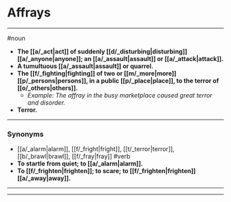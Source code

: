 # Affrays
---
#noun
- **The [[a/_act|act]] of suddenly [[d/_disturbing|disturbing]] [[a/_anyone|anyone]]; an [[a/_assault|assault]] or [[a/_attack|attack]].**
- **A tumultuous [[a/_assault|assault]] or quarrel.**
- **The [[f/_fighting|fighting]] of two or [[m/_more|more]] [[p/_persons|persons]], in a public [[p/_place|place]], to the terror of [[o/_others|others]].**
	- _Example: The affray in the busy marketplace caused great terror and disorder._
- **Terror.**
---
### Synonyms
- [[a/_alarm|alarm]], [[f/_fright|fright]], [[t/_terror|terror]], [[b/_brawl|brawl]], [[f/_fray|fray]]
#verb
- **To startle from quiet; to [[a/_alarm|alarm]].**
- **To [[f/_frighten|frighten]]; to scare; to [[f/_frighten|frighten]] [[a/_away|away]].**
---
---
